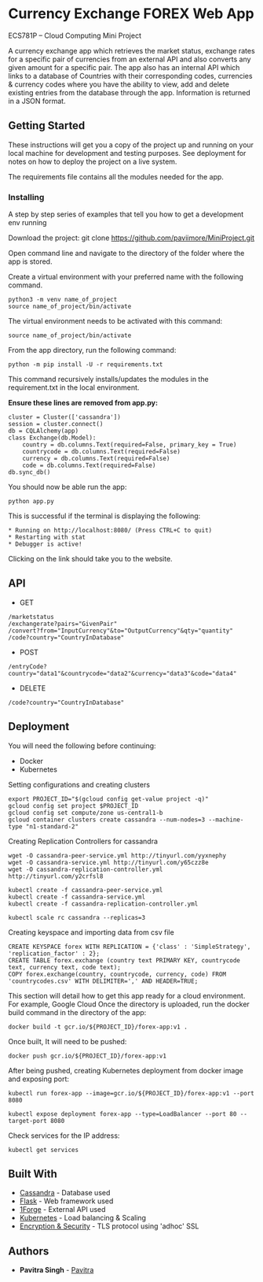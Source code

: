 # Currency Exchange FOREX Web App

ECS781P – Cloud Computing Mini Project

A currency exchange app which retrieves the market status, exchange rates for a specific pair of currencies from an external API and also converts any given amount for a specific pair.
The app also has an internal API which links to a database of Countries with their corresponding codes, currencies & currency codes where you have the ability to view, add and delete existing entries from the database through the app. Information is returned in a JSON format.

## Getting Started

These instructions will get you a copy of the project up and running on your local machine for development and testing purposes. See deployment for notes on how to deploy the project on a live system.



The requirements file contains all the modules needed for the app.

### Installing

A step by step series of examples that tell you how to get a development env running

Download the project: git clone https://github.com/paviimore/MiniProject.git

Open command line and navigate to the directory of the folder where the app is stored.

Create a virtual environment with your preferred name with the following command.

```
python3 -m venv name_of_project
source name_of_project/bin/activate
```
The virtual environment needs to be activated with this command:
```
source name_of_project/bin/activate
```

From the app directory, run the following command:

```
python -m pip install -U -r requirements.txt
```
This command recursively installs/updates the modules in the requirement.txt in the local environment.

**Ensure these lines are removed from app.py:**
```
cluster = Cluster(['cassandra'])
session = cluster.connect()
db = CQLAlchemy(app)
class Exchange(db.Model):
    country = db.columns.Text(required=False, primary_key = True)
    countrycode = db.columns.Text(required=False)
    currency = db.columns.Text(required=False)
    code = db.columns.Text(required=False)
db.sync_db()
```

You should now be able run the app:

```
python app.py
```

This is successful if the terminal is displaying the following:

```
* Running on http://localhost:8080/ (Press CTRL+C to quit)
* Restarting with stat
* Debugger is active!
```
Clicking on the link should take you to the website.

## API

* GET 
``` 
/marketstatus 
/exchangerate?pairs="GivenPair"
/convert?from="InputCurrency"&to="OutputCurrency"&qty="quantity"
/code?country="CountryInDatabase"
```
* POST 
```
/entryCode?country="data1"&countrycode="data2"&currency="data3"&code="data4"
```
* DELETE 
```
/code?country="CountryInDatabase"
```

## Deployment

You will need the following before continuing:

* Docker
* Kubernetes

Setting configurations and creating clusters
```
export PROJECT_ID="$(gcloud config get-value project -q)"
gcloud config set project $PROJECT_ID
gcloud config set compute/zone us-central1-b
gcloud container clusters create cassandra --num-nodes=3 --machine-type "n1-standard-2"
```
Creating Replication Controllers for cassandra
```
wget -O cassandra-peer-service.yml http://tinyurl.com/yyxnephy
wget -O cassandra-service.yml http://tinyurl.com/y65czz8e
wget -O cassandra-replication-controller.yml http://tinyurl.com/y2crfsl8

kubectl create -f cassandra-peer-service.yml
kubectl create -f cassandra-service.yml
kubectl create -f cassandra-replication-controller.yml

kubectl scale rc cassandra --replicas=3
```
Creating keyspace and importing data from csv file
```
CREATE KEYSPACE forex WITH REPLICATION = {'class' : 'SimpleStrategy', 'replication_factor' : 2};
CREATE TABLE forex.exchange (country text PRIMARY KEY, countrycode text, currency text, code text);
COPY forex.exchange(country, countrycode, currency, code) FROM 'countrycodes.csv' WITH DELIMITER=',' AND HEADER=TRUE;
```

This section will detail how to get this app ready for a cloud environment. For example, Google Cloud
Once the directory is uploaded, run the docker build command in the directory of the app:

```
docker build -t gcr.io/${PROJECT_ID}/forex-app:v1 .
```
Once built, It will need to be pushed:
```
docker push gcr.io/${PROJECT_ID}/forex-app:v1
```
After being pushed, creating Kubernetes deployment from docker image and exposing port:
```
kubectl run forex-app --image=gcr.io/${PROJECT_ID}/forex-app:v1 --port 8080

kubectl expose deployment forex-app --type=LoadBalancer --port 80 --target-port 8080
```
Check services for the IP address: 
```
kubectl get services
```

## Built With

* [Cassandra](http://cassandra.apache.org/doc/latest/) - Database used
* [Flask](http://flask.pocoo.org/docs/1.0/) - Web framework used
* [1Forge](https://1forge.com/forex-data-api) - External API used
* [Kubernetes](https://kubernetes.io/docs/tasks/access-application-cluster/create-external-load-balancer/) - Load balancing & Scaling
* [Encryption & Security](https://blog.miguelgrinberg.com/post/running-your-flask-application-over-https) - TLS protocol using 'adhoc' SSL

## Authors

* **Pavitra Singh** - [Pavitra]( https://github.com/paviimore/MiniProject)
